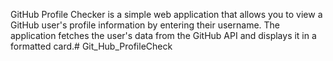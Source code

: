 GitHub Profile Checker is a simple web application that allows you to view a GitHub user's profile information by entering their username. The application fetches the user's data from the GitHub API and displays it in a formatted card.# Git_Hub_ProfileCheck
